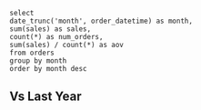 <script>
    import { formatValue as fmt } from '$lib/modules/formatting.js';
    import KPIRow from '$lib/viz/KPIRow.svelte';
</script>


```orders
select
date_trunc('month', order_datetime) as month,
sum(sales) as sales,
count(*) as num_orders,
sum(sales) / count(*) as aov
from orders
group by month
order by month desc
```


<KPITable data={orders}/>

## Vs Last Year

<KPITable data={orders} delta pctChange comparisonRow=12/>

<KPITable data={orders} delta pctChange comparisonRow=12>
    <KPIRow id=sales format='$##0,k'/>
    <KPIRow id=num_orders/>
    <KPIRow id=aov title="AOV" format="$0.00"/>
</KPITable>


